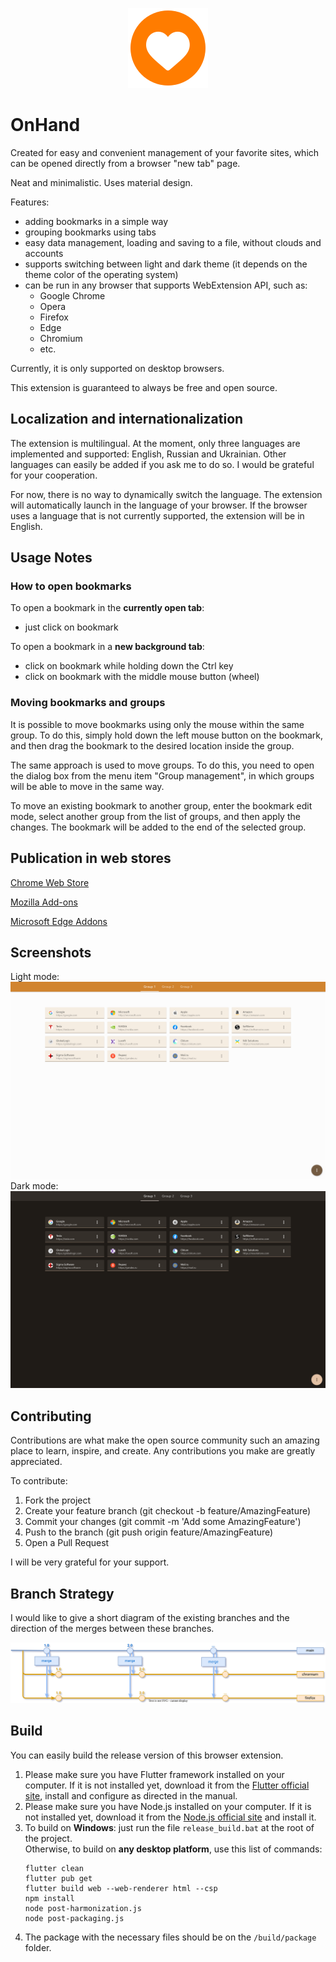 <p align="center">
  <img src="web/icons/icon-128.png" width="128" />
</p>

# OnHand

Сreated for easy and convenient management of your favorite sites, which can be opened directly from a browser "new tab" page.

Neat and minimalistic.
Uses material design.

Features:
- adding bookmarks in a simple way
- grouping bookmarks using tabs
- easy data management, loading and saving to a file, without clouds and accounts
- supports switching between light and dark theme (it depends on the theme color of the operating system)
- can be run in any browser that supports WebExtension API, such as:
  * Google Chrome
  * Opera
  * Firefox
  * Edge
  * Chromium
  * etc.

Currently, it is only supported on desktop browsers.

This extension is guaranteed to always be free and open source.

## Localization and internationalization

The extension is multilingual. At the moment, only three languages are implemented and supported: English, Russian and Ukrainian. Other languages can easily be added if you ask me to do so. I would be grateful for your cooperation.

For now, there is no way to dynamically switch the language. The extension will automatically launch in the language of your browser. If the browser uses a language that is not currently supported, the extension will be in English.

## Usage Notes

### How to open bookmarks

To open a bookmark in the **currently open tab**:
* just click on bookmark

To open a bookmark in a **new background tab**:
* click on bookmark while holding down the Ctrl key
* сlick on bookmark with the middle mouse button (wheel)

### Moving bookmarks and groups

It is possible to move bookmarks using only the mouse within the same group. To do this, simply hold down the left mouse button on the bookmark, and then drag the bookmark to the desired location inside the group.

The same approach is used to move groups. To do this, you need to open the dialog box from the menu item "Group management", in which groups will be able to move in the same way.

To move an existing bookmark to another group, enter the bookmark edit mode, select another group from the list of groups, and then apply the changes. The bookmark will be added to the end of the selected group.

## Publication in web stores

[Chrome Web Store](https://chrome.google.com/webstore/detail/onhand/ndghfaalceocliigojpcoohpaagomkcf)

[Mozilla Add-ons](https://addons.mozilla.org/ru/firefox/addon/onhand)

[Microsoft Edge Addons](https://microsoftedge.microsoft.com/addons/detail/onhand/kcicjmoijnmhooklndppjknpocdafoep)

## Screenshots

Light mode:<br>
<img src="app_info/screenshot_light.png" width="600" />
<br>Dark mode:<br>
<img src="app_info/screenshot_dark.png" width="600" />

## Contributing

Contributions are what make the open source community such an amazing place to learn, inspire, and create. Any contributions you make are greatly appreciated.

To contribute:
1. Fork the project
1. Create your feature branch (git checkout -b feature/AmazingFeature)
1. Commit your changes (git commit -m 'Add some AmazingFeature')
1. Push to the branch (git push origin feature/AmazingFeature)
1. Open a Pull Request

I will be very grateful for your support.

## Branch Strategy

I would like to give a short diagram of the existing branches and the direction of the merges between these branches.

<img src="branch_strategy.svg">

## Build

You can easily build the release version of this browser extension.
1. Please make sure you have Flutter framework installed on your computer. If it is not installed yet, download it from the [Flutter official site](https://docs.flutter.dev/get-started/install), install and configure as directed in the manual.
1. Please make sure you have Node.js installed on your computer. If it is not installed yet, download it from the [Node.js official site](https://nodejs.org) and install it.
1. To build on **Windows**: just run the file `release_build.bat` at the root of the project.<br>
Otherwise, to build on **any desktop platform**, use this list of commands:
    ```properties
    flutter clean
    flutter pub get
    flutter build web --web-renderer html --csp
    npm install
    node post-harmonization.js
    node post-packaging.js
    ```
1. The package with the necessary files should be on the `/build/package` folder.
